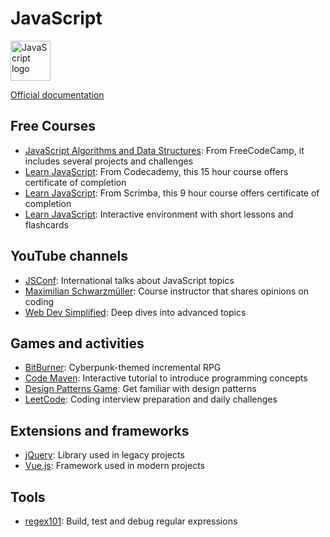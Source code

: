 # JavaScript

<img src="https://upload.wikimedia.org/wikipedia/commons/thumb/6/6a/JavaScript-logo.png/768px-JavaScript-logo.png" alt="JavaScript logo" height="64" />

[Official documentation](https://developer.mozilla.org/en-US/docs/Web/JavaScript)

## Free Courses

- [JavaScript Algorithms and Data Structures](https://www.freecodecamp.org/learn/javascript-algorithms-and-data-structures-v8/): From FreeCodeCamp, it includes several projects and challenges
- [Learn JavaScript](https://www.codecademy.com/learn/introduction-to-javascript): From Codecademy, this 15 hour course offers certificate of completion
- [Learn JavaScript](https://scrimba.com/learn-javascript-c0v): From Scrimba, this 9 hour course offers certificate of completion
- [Learn JavaScript](https://learnjavascript.online/): Interactive environment with short lessons and flashcards

## YouTube channels

- [JSConf](https://www.youtube.com/@jsconf_): International talks about JavaScript topics
- [Maximilian Schwarzmüller](https://www.youtube.com/@maximilian-schwarzmueller): Course instructor that shares opinions on coding
- [Web Dev Simplified](https://www.youtube.com/@WebDevSimplified): Deep dives into advanced topics

## Games and activities

- [BitBurner](https://bitburner-official.github.io/): Cyberpunk-themed incremental RPG
- [Code Maven](https://www.crunchzilla.com/code-maven): Interactive tutorial to introduce programming concepts
- [Design Patterns Game](https://designpatternsgame.com/): Get familiar with design patterns
- [LeetCode](https://leetcode.com/): Coding interview preparation and daily challenges

## Extensions and frameworks

- [jQuery](https://jquery.com/): Library used in legacy projects
- [Vue.js](https://vuejs.org/): Framework used in modern projects

## Tools

- [regex101](https://regex101.com/): Build, test and debug regular expressions
